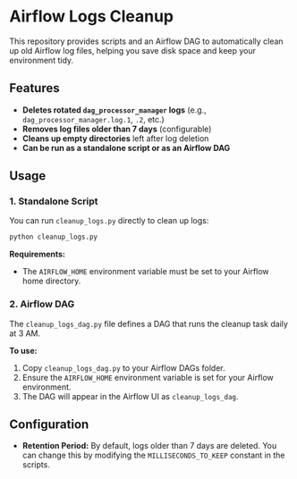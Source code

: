 # Airflow Logs Cleanup

This repository provides scripts and an Airflow DAG to automatically clean up old Airflow log files, helping you save disk space and keep your environment tidy.

## Features

- **Deletes rotated `dag_processor_manager` logs** (e.g., `dag_processor_manager.log.1`, `.2`, etc.)
- **Removes log files older than 7 days** (configurable)
- **Cleans up empty directories** left after log deletion
- **Can be run as a standalone script or as an Airflow DAG**

## Usage

### 1. Standalone Script

You can run `cleanup_logs.py` directly to clean up logs:

```bash
python cleanup_logs.py
```

**Requirements:**
- The `AIRFLOW_HOME` environment variable must be set to your Airflow home directory.

### 2. Airflow DAG

The `cleanup_logs_dag.py` file defines a DAG that runs the cleanup task daily at 3 AM.

**To use:**
1. Copy `cleanup_logs_dag.py` to your Airflow DAGs folder.
2. Ensure the `AIRFLOW_HOME` environment variable is set for your Airflow environment.
3. The DAG will appear in the Airflow UI as `cleanup_logs_dag`.

## Configuration

- **Retention Period:** By default, logs older than 7 days are deleted. You can change this by modifying the `MILLISECONDS_TO_KEEP` constant in the scripts.